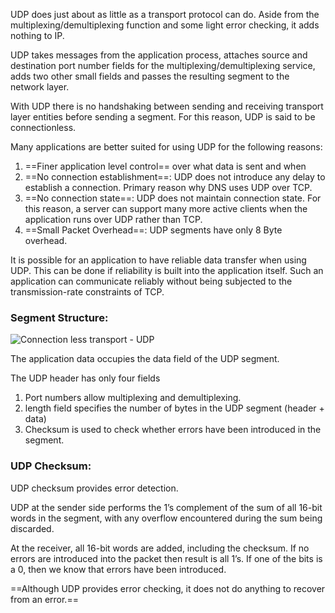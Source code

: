 
UDP does just about as little as a transport protocol can do. Aside from the multiplexing/demultiplexing function and some light error checking, it adds nothing to IP.

UDP takes messages from the application process, attaches source and destination port number fields for the multiplexing/demultiplexing service, adds two other small fields and passes the resulting segment to the network layer.

With UDP there is no handshaking between sending and receiving transport layer entities before sending a segment. For this reason, UDP is said to be connectionless.

Many applications are better suited for using UDP for the following reasons:
1. ==Finer application level control== over what data is sent and when
2. ==No connection establishment==: UDP does not introduce any delay to establish a connection. Primary reason why DNS uses UDP over TCP.
3. ==No connection state==: UDP does not maintain connection state. For this reason, a server can support many more active clients when the application runs over UDP rather than TCP.
4. ==Small Packet Overhead==: UDP segments have only 8 Byte overhead.

It is possible for an application to have reliable data transfer when using UDP. This can be done if reliability is built into the application itself. Such an application can communicate reliably without being subjected to the transmission-rate constraints of TCP.

### Segment Structure:

![Connection less transport - UDP](file:///Users/phoenix/Documents/Obsidian%20Vault/Computer_Networks/images/udp_segment.png)

The application data occupies the data field of the UDP segment.

The UDP header has only four fields
1. Port numbers allow multiplexing and demultiplexing.
2. length field specifies the number of bytes in the UDP segment (header + data)
3. Checksum is used to check whether errors have been introduced in the segment.


### UDP Checksum:

UDP checksum provides error detection. 

UDP at the sender side performs the 1’s complement of the sum of all 16-bit words in the segment, with any overflow encountered during the sum being discarded.

At the receiver, all 16-bit words are added, including the checksum. If no errors are introduced into the packet then result is all 1’s. If one of the bits is a 0, then we know that errors have been introduced.

==Although UDP provides error checking, it does not do anything to recover from an error.==